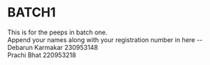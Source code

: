 # BATCH1
This is for the peeps in batch one.  
Append your names along with your registration number in here --    
Debarun Karmakar 230953148    
Prachi Bhat 220953218
